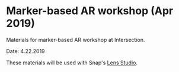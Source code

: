 # Marker-based AR workshop (Apr 2019)

Materials for marker-based AR workshop at Intersection.

Date: 4.22.2019

These materials will be used with Snap's [Lens Studio](https://lensstudio.snapchat.com/).
